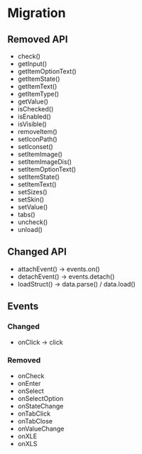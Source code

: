Migration
=========

## Removed API

- check()
- getInput()
- getItemOptionText()
- getItemState()
- getItemText()
- getItemType()
- getValue()
- isChecked()
- isEnabled()
- isVisible()
- removeItem()
- setIconPath()
- setIconset()
- setItemImage()
- setItemImageDis()
- setItemOptionText()
- setItemState()
- setItemText()
- setSizes()
- setSkin()
- setValue()
- tabs()
- uncheck()
- unload()

## Changed API

- attachEvent() -> events.on()
- detachEvent() -> events.detach()
- loadStruct() -> data.parse() / data.load()

## Events

### Changed

- onClick -> click

### Removed

- onCheck
- onEnter
- onSelect
- onSelectOption
- onStateChange
- onTabClick
- onTabClose
- onValueChange
- onXLE
- onXLS
